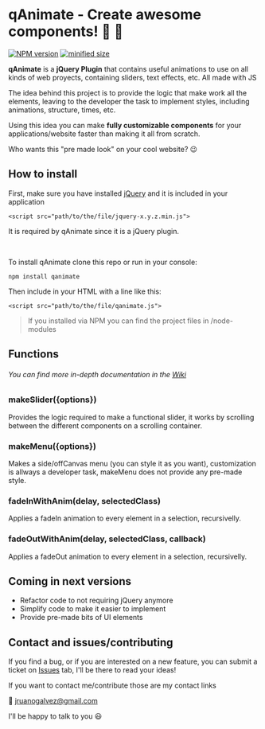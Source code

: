 # qAnimate - Create awesome components! :rainbow: :thought_balloon:
[![NPM version](https://img.shields.io/badge/npm%20version-1.0.1-blue.svg)](https://www.npmjs.com/package/qanimate)
[![minified size](https://img.shields.io/badge/minified%20size-3.05%20kb-green.svg)](https://github.com/jruanoDev/qAnimate/tree/master/minified)

**qAnimate** is a **jQuery Plugin** that contains useful animations to use on all kinds of web proyects, containing sliders, text effects, etc. All made with JS

The idea behind this project is to provide the logic that make work all the elements,
leaving to the developer the task to implement styles, including animations,
structure, times, etc.

Using this idea you can make **fully customizable components** for your applications/website
faster than making it all from scratch.

Who wants this "pre made look" on your cool website? :wink:

## How to install

First, make sure you have installed [jQuery](https://jquery.com/download/) and it is included in your application

``<script src="path/to/the/file/jquery-x.y.z.min.js">``

It is required by qAnimate since it is a jQuery plugin.

<br/>

To install qAnimate clone this repo or run in your console:

``npm install qanimate``

Then include in your HTML with a line like this:

``<script src="path/to/the/file/qanimate.js">``
> If you installed via NPM you can find the project files in /node-modules

## Functions
###### You can find more in-depth documentation in the [Wiki](https://github.com/jruanoDev/qAnimate/wiki)

### makeSlider({options})

Provides the logic required to make a functional slider, it works by scrolling between
the different components on a scrolling container.

### makeMenu({options})

Makes a side/offCanvas menu (you can style it as you want), customization is allways
a developer task, makeMenu does not provide any pre-made style.

### fadeInWithAnim(delay, selectedClass)

Applies a fadeIn animation to every element in a selection, recursivelly.

### fadeOutWithAnim(delay, selectedClass, callback)

Applies a fadeOut animation to every element in a selection, recursivelly.

## Coming in next versions

- Refactor code to not requiring jQuery anymore
- Simplify code to make it easier to implement
- Provide pre-made bits of UI elements

## Contact and issues/contributing

If you find a bug, or if you are interested on a new feature, you can submit a
ticket on [Issues](https://github.com/jruanoDev/qAnimate/issues) tab, I'll be
there to read your ideas!

If you want to contact me/contribute those are my contact links

:email: jruanogalvez@gmail.com

I'll be happy to talk to you :smiley: